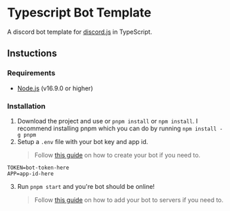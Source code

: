 # Typescript Bot Template

A discord bot template for [discord.js](https://discord.js.org/#/) in TypeScript.

## Instuctions
### Requirements
* [Node.js](https://nodejs.org/en/) (v16.9.0 or higher)
### Installation
1. Download the project and use or `pnpm install` or `npm install`. I recommend installing pnpm which you can do by running `npm install -g pnpm `
2. Setup a `.env` file with your bot key and app id.
   >Follow [this guide](https://discordjs.guide/preparations/setting-up-a-bot-application.html) on how to create your bot if you need to.
```env
TOKEN=bot-token-here
APP=app-id-here
```
3. Run `pnpm start` and you're bot should be online!
    >Follow [this guide](https://discordjs.guide/preparations/adding-your-bot-to-servers.html) on how to add your bot to servers if you need to.
